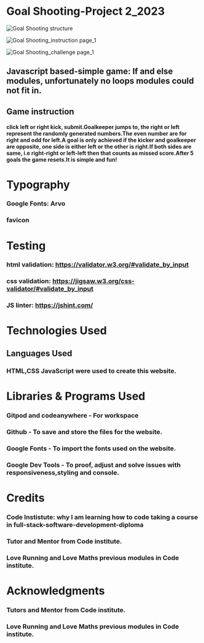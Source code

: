 # Goal Shooting-Project 2_2023





![Goal Shooting structure](https://github.com/Ngesila/Goal-shooting/assets/126699411/a4ff96b7-3231-4af7-970d-21b556f1508d)


![Goal Shooting_instruction page_1](https://github.com/Ngesila/Goal-shooting/assets/126699411/058692d9-3336-4480-826e-33546b897a07)


![Goal Shooting_challenge page_1](https://github.com/Ngesila/Goal-shooting/assets/126699411/5da81924-dbc9-4944-b6d2-4d4e4464f521)



## Javascript based-simple game: If and else modules, unfortunately no loops modules could not fit in.
## Game instruction

#### click left or right kick, submit.Goalkeeper jumps to, the right or left represent the randomly generated numbers.The even number are for right and odd for left.A goal is only achieved if the kicker and goalkeeper are opposite, one side is either left or the other is right.If both sides are same, i.e right-right or left-left then that counts as missed score.After 5 goals the game resets.It is simple and fun!

# Typography

### Google Fonts: Arvo

### favicon

# Testing

### html validation: https://validator.w3.org/#validate_by_input

### css validation: https://jigsaw.w3.org/css-validator/#validate_by_input

### JS linter: https://jshint.com/

# Technologies Used

## Languages Used

### HTML,CSS JavaScript were used to create this website.

# Libraries & Programs Used

### Gitpod and codeanywhere - For workspace

### Github - To save and store the files for the website.

### Google Fonts - To import the fonts used on the website.

### Google Dev Tools - To proof, adjust and solve issues with responsiveness,styling and console.

# Credits

### Code Instistute: why I am learning how to code taking a course in full-stack-software-development-diploma

### Tutor and Mentor from Code institute.

### Love Running and Love Maths previous modules in Code institute.

# Acknowledgments

### Tutors and Mentor from Code institute.

### Love Running and Love Maths previous modules in Code institute.

